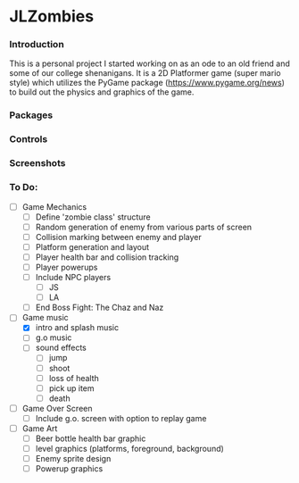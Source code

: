 # JLZombies

### Introduction

This is a personal project I started working on as an ode to an old friend and some of our college shenanigans. It is a 2D Platformer game (super mario style) which utilizes the PyGame package (https://www.pygame.org/news) to build out the physics and graphics of the game.

### Packages

### Controls

### Screenshots

### To Do:
- [ ] Game Mechanics
  - [ ] Define 'zombie class' structure
  - [ ] Random generation of enemy from various parts of screen
  - [ ] Collision marking between enemy and player
  - [ ] Platform generation and layout
  - [ ] Player health bar and collision tracking
  - [ ] Player powerups
  - [ ] Include NPC players
    - [ ] JS
    - [ ] LA
  - [ ] End Boss Fight: The Chaz and Naz

- [ ] Game music
  - [x] intro and splash music
  - [ ] g.o music
  - [ ] sound effects
    - [ ] jump
    - [ ] shoot
    - [ ] loss of health
    - [ ] pick up item
    - [ ] death

- [ ] Game Over Screen
  - [ ] Include g.o. screen with option to replay game

- [ ] Game Art
  - [ ] Beer bottle health bar graphic
  - [ ] level graphics (platforms, foreground, background)
  - [ ] Enemy sprite design
  - [ ] Powerup graphics
